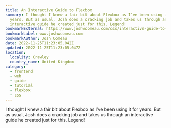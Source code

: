 ```yaml
---
title: An Interactive Guide to Flexbox
summary: I thought I knew a fair bit about Flexbox as I’ve been using it for
  years. But as usual, Josh does a cracking job and takes us through an
  interactive guide he created just for this. Legend!
bookmarkExternal: https://www.joshwcomeau.com/css/interactive-guide-to-flexbox/
bookmarkLabel: www.joshwcomeau.com
bookmarkAuthor: Josh Comeau
date: 2022-11-25T11:23:05.042Z
updated: 2022-11-25T11:23:05.047Z
location:
  locality: Crawley
  country_name: United Kingdom
category:
  - frontend
  - web
  - guide
  - tutorial
  - flexbox
  - css
---
```

I thought I knew a fair bit about Flexbox as I’ve been using it for years. But as usual, Josh does a cracking job and takes us through an interactive guide he created just for this. Legend!
